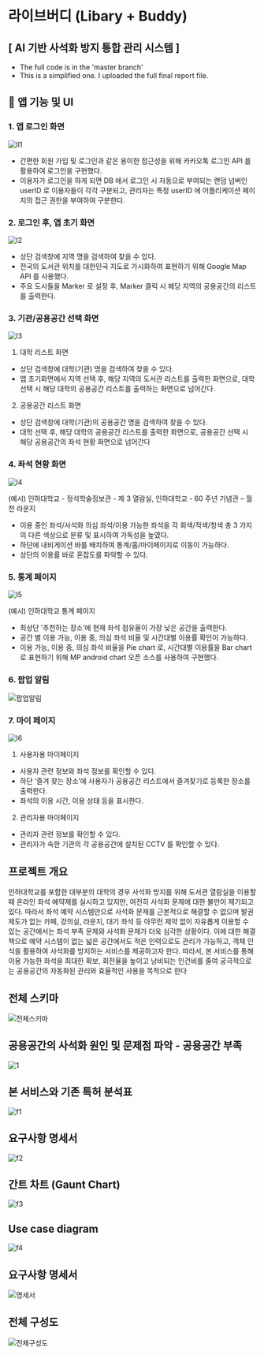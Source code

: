 # 라이브버디 (Libary + Buddy)
## [ AI 기반 사석화 방지 통합 관리 시스템 ]
- The full code is in the 'master branch'
- This is a simplified one. I uploaded the full final report file.
   
## 📱 앱 기능 및 UI
### 1. 앱 로그인 화면
![ll1](https://user-images.githubusercontent.com/61315014/129152446-2606ef67-e373-437f-b303-719f194a9240.png)

- 간편한 회원 가입 및 로그인과 같은 용이한 접근성을 위해 카카오톡 로그인 API 를 활용하여
로그인을 구현했다.   
- 이용자가 로그인을 하게 되면 DB 에서 로그인 시 자동으로 부여되는 랜덤 넘버인 userID 로
이용자들이 각각 구분되고, 관리자는 특정 userID 에 어플리케이션 페이지의 접근 권한을 부여하여
구분한다.   
### 2. 로그인 후, 앱 초기 화면   
![l2](https://user-images.githubusercontent.com/61315014/129152564-87c98c68-4b4e-416c-a00a-821b5a74cb90.png)
- 상단 검색창에 지역 명을 검색하여 찾을 수 있다.   
- 전국의 도서관 위치를 대한민국 지도로 가시화하여 표현하기 위해 Google Map API 를 사용했다.    
- 주요 도시들을 Marker 로 설정 후, Marker 클릭 시 해당 지역의 공용공간의 리스트를 출력한다.   
### 3. 기관/공용공간 선택 화면
![l3](https://user-images.githubusercontent.com/61315014/129152644-af66d940-a954-4925-9881-916d1f9b5949.png)
1. 대학 리스트 화면   
- 상단 검색창에 대학(기관) 명을 검색하여
찾을 수 있다.
- 앱 초기화면에서 지역 선택 후, 해당 지역의
도서관 리스트를 출력한 화면으로, 대학
선택 시 해당 대학의 공용공간 리스트를
출력하는 화면으로 넘어간다.   
2. 공용공간 리스트 화면   
- 상단 검색창에 대학(기관)의 공용공간 명을
검색하여 찾을 수 있다.
- 대학 선택 후, 해당 대학의 공용공간
리스트를 출력한 화면으로, 공용공간 선택
시 해당 공용공간의 좌석 현황 화면으로
넘어간다
### 4. 좌석 현황 화면   
![l4](https://user-images.githubusercontent.com/61315014/129152839-6cb64514-3017-4c16-84ac-f93677412eba.png)

(예시) 인하대학교 - 정석학술정보관 - 제 3 열람실, 
인하대학교 - 60 주년 기념관 – 월천 라운지
- 이용 중인 좌석/사석화 의심 좌석/이용 가능한 좌석을 각 회색/적색/청색 총 3 가지의 다른
색상으로 분류 및 표시하여 가독성을 높였다.
- 하단에 내비게이션 바를 배치하여 통계/홈/마이페이지로 이동이 가능하다.
- 상단의 이용률 바로 혼잡도를 파악할 수 있다.
### 5. 통계 페이지
![l5](https://user-images.githubusercontent.com/61315014/129152919-4f8a1f0f-5e99-45c1-ad84-9a3c8fc8a91f.png)

(예시) 인하대학교 통계 페이지
- 최상단 ’추천하는 장소’에 현재 좌석 점유율이 가장 낮은 공간을 출력한다.
- 공간 별 이용 가능, 이용 중, 의심 좌석 비율 및 시간대별 이용률 확인이 가능하다.
- 이용 가능, 이용 중, 의심 좌석 비율을 Pie chart 로, 시간대별 이용률을 Bar chart 로 표현하기 위해
MP android chart 오픈 소스를 사용하여 구현했다.

### 6. 팝업 알림
![팝업알림](https://user-images.githubusercontent.com/61315014/129154411-39e47b9c-ca69-4c5d-9324-242d8ff2e24c.png)

### 7. 마이 페이지
![l6](https://user-images.githubusercontent.com/61315014/129153028-a985c670-6b5c-4baa-b47f-8e8db6a19b96.png)
1. 사용자용 마이페이지
- 사용자 관련 정보와 좌석 정보를 확인할 수
있다.
- 하단 ‘즐겨 찾는 장소’에 사용자가 공용공간
리스트에서 즐겨찾기로 등록한 장소를
출력한다.
- 좌석의 이용 시간, 이용 상태 등을 표시한다.

2. 관리자용 마이페이지
- 관리자 관련 정보를 확인할 수 있다.
- 관리자가 속한 기관의 각 공용공간에 설치된
CCTV 를 확인할 수 있다.
## 프로젝트 개요
   
인하대학교를 포함한 대부분의 대학의 경우 사석화 방지를 위해 도서관 열람실을 이용할 때
온라인 좌석 예약제를 실시하고 있지만, 여전히 사석화 문제에 대한 불만이 제기되고 있다. 따라서
좌석 예약 시스템만으로 사석화 문제를 근본적으로 해결할 수 없으며 발권 제도가 없는 카페, 강의실, 
라운지, 대기 좌석 등 아무런 제약 없이 자유롭게 이용할 수 있는 공간에서는 좌석 부족 문제와
사석화 문제가 더욱 심각한 상황이다. 이에 대한 해결책으로 예약 시스템이 없는 넓은 공간에서도
적은 인력으로도 관리가 가능하고, 객체 인식을 활용하여 사석화를 방지하는 서비스를 제공하고자
한다. 따라서, 본 서비스를 통해 이용 가능한 좌석을 최대한 확보, 회전율을 높이고 낭비되는
인건비를 줄여 궁극적으로는 공용공간의 자동화된 관리와 효율적인 사용을 목적으로 한다
   
## 전체 스키마
![전체스키마](https://user-images.githubusercontent.com/61315014/129154480-27ec5e21-1f8c-43f5-a566-c28ed5640821.png)

## 공용공간의 사석화 원인 및 문제점 파악 - 공용공간 부족
 
![1](https://user-images.githubusercontent.com/61315014/129150903-f5f5bcdd-e4ce-47a8-8ac6-8dfec2d1cada.png)

## 본 서비스와 기존 특허 분석표
![f1](https://user-images.githubusercontent.com/61315014/129154223-a8d72325-c07d-4dfd-852f-06a5e101d469.png)
## 요구사항 명세서

![f2](https://user-images.githubusercontent.com/61315014/129154267-706c7ae8-e368-4e5d-a201-f6a390e5ccca.png)
## 간트 차트 (Gaunt Chart)
![f3](https://user-images.githubusercontent.com/61315014/129154306-8b2b4a85-fcf3-4bd6-9ff1-b150eaebb388.png)

## Use case diagram
![f4](https://user-images.githubusercontent.com/61315014/129154360-ae45fe3a-5466-4a47-8b80-bffeb4f09812.png)

## 요구사항 명세서
![명세서](https://user-images.githubusercontent.com/61315014/129154451-61d802e3-826a-4d97-beaa-eb0e2bf867be.png)

## 전체 구성도
![전체구성도](https://user-images.githubusercontent.com/61315014/129154507-263c0d99-c944-43c9-8910-02e2c8f94016.png)


